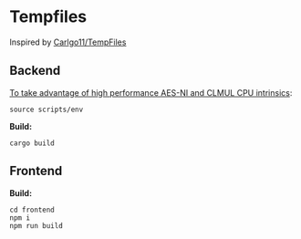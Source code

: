 # Tempfiles

Inspired by [Carlgo11/TempFiles](https://github.com/carlgo11/TempFiles)

## Backend

[To take advantage of high performance AES-NI and CLMUL CPU intrinsics](https://docs.rs/aes-gcm-siv/0.4.1/aes_gcm_siv/#performance-notes):
```terminal
source scripts/env
```

**Build:**
```terminal
cargo build
```

## Frontend

**Build:**
```terminal
cd frontend
npm i
npm run build
```
